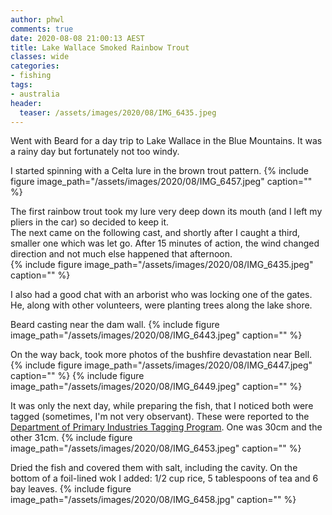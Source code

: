 ```yaml
---
author: phwl
comments: true
date: 2020-08-08 21:00:13 AEST
title: Lake Wallace Smoked Rainbow Trout
classes: wide
categories:
- fishing
tags:
- australia
header:
  teaser: /assets/images/2020/08/IMG_6435.jpeg
---
```

Went with Beard for a day trip to Lake Wallace in the Blue Mountains.
It was a rainy day but fortunately not too windy.

<!-- more -->

I started spinning with a Celta lure in the brown trout pattern.
{% include figure image_path="/assets/images/2020/08/IMG_6457.jpeg" caption="" %}

The first rainbow trout took my lure very deep
down its mouth (and I left my pliers in the car) so decided to keep
it.  
The next came on the following cast, and shortly after I caught
a third, smaller one which was let go. After 15 minutes of action,
the wind changed direction and not much else happened that afternoon.  
{% include figure image_path="/assets/images/2020/08/IMG_6435.jpeg" caption="" %}

I also had a good chat with an arborist who was locking one of the gates. He, along
with other volunteers, were planting trees along the lake shore.

Beard casting near the dam wall.
{% include figure image_path="/assets/images/2020/08/IMG_6443.jpeg" caption="" %}

On the way back, took more photos of the bushfire devastation near Bell.
{% include figure image_path="/assets/images/2020/08/IMG_6447.jpeg" caption="" %}
{% include figure image_path="/assets/images/2020/08/IMG_6449.jpeg" caption="" %}

It was only the next day, while preparing the fish, that I noticed both were
tagged (sometimes, I'm not very observant). These were reported to the 
[Department of Primary Industries Tagging Program](https://www.dpi.nsw.gov.au/fishing/recreational/resources/fish-tagging/recapture-form). One was 30cm and the 
other 31cm.
{% include figure image_path="/assets/images/2020/08/IMG_6453.jpeg" caption="" %}

Dried the fish and covered them with salt, including the cavity. On the bottom
of a foil-lined wok I added: 1/2 cup rice, 5 tablespoons of tea and 6 bay leaves.
{% include figure image_path="/assets/images/2020/08/IMG_6458.jpg" caption="" %}
